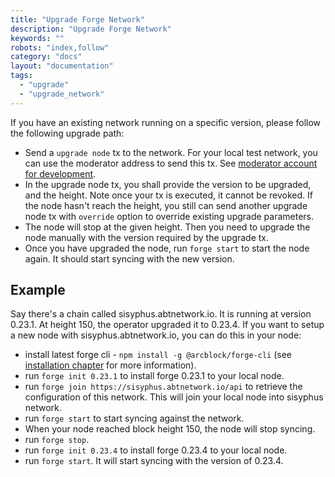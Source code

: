 ```yaml
---
title: "Upgrade Forge Network"
description: "Upgrade Forge Network"
keywords: ""
robots: "index,follow"
category: "docs"
layout: "documentation"
tags: 
  - "upgrade"
  - "upgrade_network"
---
```




If you have an existing network running on a specific version, please follow the following upgrade path:

* Send a `upgrade node` tx to the network. For your local test network, you can use the moderator address to send this tx. See [moderator account for development](moderator.md).
* In the upgrade node tx, you shall provide the version to be upgraded, and the height. Note once your tx is executed, it cannot be revoked. If the node hasn't reach the height, you still can send another upgrade node tx with `override` option to override existing upgrade parameters.
* The node will stop at the given height. Then you need to upgrade the node manually with the version required by the upgrade tx.
* Once you have upgraded the node, run `forge start` to start the node again. It should start syncing with the new version.

## Example

Say there's a chain called sisyphus.abtnetwork.io. It is running at version 0.23.1. At height 150, the operator upgraded it to 0.23.4. If you want to setup a new node with sisyphus.abtnetwork.io, you can do this in your node:

* install latest forge cli - `npm install -g @arcblock/forge-cli` (see [installation chapter](../install) for more information).
* run `forge init 0.23.1` to install forge 0.23.1 to your local node.
* run `forge join https://sisyphus.abtnetwork.io/api` to retrieve the configuration of this network. This will join your local node into sisyphus network.
* run `forge start` to start syncing against the network.
* When your node reached block height 150, the node will stop syncing.
* run `forge stop`.
* run `forge init 0.23.4` to install forge 0.23.4 to your local node.
* run `forge start`. It will start syncing with the version of 0.23.4.
